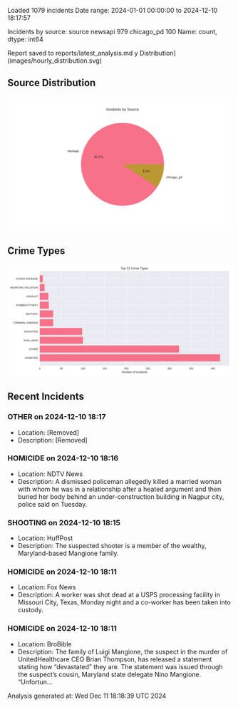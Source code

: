 
Loaded 1079 incidents
Date range: 2024-01-01 00:00:00 to 2024-12-10 18:17:57

Incidents by source:
source
newsapi       979
chicago_pd    100
Name: count, dtype: int64

Report saved to reports/latest_analysis.md
y Distribution](images/hourly_distribution.svg)

## Source Distribution
![Source Distribution](images/source_distribution.svg)

## Crime Types
![Crime Types](images/crime_types.svg)

## Recent Incidents

### OTHER on 2024-12-10 18:17
- Location: [Removed]
- Description: [Removed]


### HOMICIDE on 2024-12-10 18:16
- Location: NDTV News
- Description: A dismissed policeman allegedly killed a married woman with whom he was in a relationship after a heated argument and then buried her body behind an under-construction building in Nagpur city, police said on Tuesday.


### SHOOTING on 2024-12-10 18:15
- Location: HuffPost
- Description: The suspected shooter is a member of the wealthy, Maryland-based Mangione family.


### HOMICIDE on 2024-12-10 18:11
- Location: Fox News
- Description: A worker was shot dead at a USPS processing facility in Missouri City, Texas, Monday night and a co-worker has been taken into custody.


### HOMICIDE on 2024-12-10 18:11
- Location: BroBible
- Description: The family of Luigi Mangione, the suspect in the murder of UnitedHealthcare CEO Brian Thompson, has released a statement stating how “devastated” they are. The statement was issued through the suspect’s cousin, Maryland state delegate Nino Mangione. “Unfortun…

Analysis generated at: Wed Dec 11 18:18:39 UTC 2024
